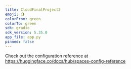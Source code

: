 ```yaml
---
title: CloudFinalProject2
emoji: 🌖
colorFrom: green
colorTo: green
sdk: gradio
sdk_version: 5.35.0
app_file: app.py
pinned: false
---
```


Check out the configuration reference at https://huggingface.co/docs/hub/spaces-config-reference
